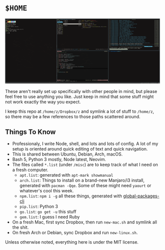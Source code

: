 # `$HOME`

![screenshot](/screenshot.png?raw=true)

These aren't really set up specifically with other people in mind, but
please feel free to use anything you like. Just keep in mind that some
stuff might not work exactly the way you expect.

I keep this repo at `/home/z/Dropbox/z` and symlink a lot of stuff to `/home/z`,
so there may be a few references to those paths scattered around.

## Things To Know

* Professionaly, I write Node, shell, and lots and lots of config. A lot of my
  setup is oriented around quick editing of text and quick navigation.
* This is shared between Ubuntu, Debian, Arch, macOS.
* Bash 5, Python 3 mostly, Node latest, Neovim.
* The files called `*.list` (under `/misc`) are to keep track of what I need on a fresh computer.
  * `apt.list`: generated with `apt-mark showmanual`
  * `arch.list`: Things to install on a brand-new Manjaro/i3 install, generated with `pacman -Qqe`. Some of these might need `yaourt` or whatever's cool this week.
  * `npm.list`: `npm i -g` all these things, generated with [global-packages-cli](https://npmjs.org/package/global-packages-cli)
  * `pip.list`: Python 3
  * `go.list`: `go get -u` this stuff
  * `gem.list`: I guess I need Ruby
* On a fresh Mac, first sync Dropbox, then run `new-mac.sh` and symlink all the shit.
* On fresh Arch or Debian, sync Dropbox and run `new-linux.sh`.

Unless otherwise noted, everything here is under the MIT license.
